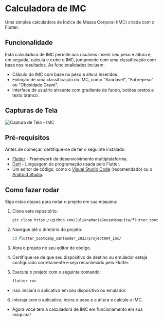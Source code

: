 # Calculadora de IMC
Uma simples calculadora de Índice de Massa Corporal (IMC) criada com o Flutter.

## Funcionalidade
Esta calculadora de IMC permite aos usuários inserir seu peso e altura e, em seguida, calcula e exibe o IMC, juntamente com uma classificação com base nos resultados. As funcionalidades incluem:

- Cálculo do IMC com base no peso e altura inseridos.
- Exibição de uma classificação do IMC, como "Saudável", "Sobrepeso" ou "Obesidade Grave".
- Interface de usuário atraente com gradiente de fundo, botões pretos e texto branco.

## Capturas de Tela
![Captura de Tela - IMC](https://github.com/JulianaMariaSousaMesquita/flutter_bootcamp_santander_2023/blob/main/project004_imc/lib/image/imc.png)


## Pré-requisitos
Antes de começar, certifique-se de ter o seguinte instalado:
- [Flutter](https://flutter.dev/) - Framework de desenvolvimento multiplataforma.
- [Dart](https://dart.dev/) - Linguagem de programação usada pelo Flutter.
- Um editor de código, como o [Visual Studio Code](https://code.visualstudio.com/) (recomendado) ou o [Android Studio](https://developer.android.com/studio).

## Como fazer rodar
Siga estas etapas para rodar o projeto em sua máquina:
1. Clone este repositório:
   ```bash
   git clone https://github.com/JulianaMariaSousaMesquita/flutter_bootcamp_santander_2023.git

2. Navegue até o diretório do projeto:
     ```bash
     cd flutter_bootcamp_santander_2023/project004_imc/

3. Abra o projeto no seu editor de código.

4. Certifique-se de que seu dispositivo de destino ou emulador esteja configurado corretamente e seja reconhecido pelo Flutter.

5. Execute o projeto com o seguinte comando:
     ```bash
     flutter run    
- Isso iniciará o aplicativo em seu dispositivo ou emulador.

6. Interaja com o aplicativo, insira o peso e a altura e calcule o IMC.
- Agora você tem a calculadora de IMC em funcionamento em sua máquina!
